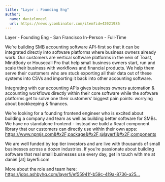 ```yaml
---
title: "Layer : Founding Eng"
author:
  name: danieloneel
  url: https://news.ycombinator.com/item?id=42021985
---
```

Layer - Founding Eng - San Francisco In-Person - Full-Time

We’re building SMB accounting software API-first so that it can be integrated directly into software platforms where business owners already work. Our customers are vertical software platforms in the vein of Toast, MindBody or Housecall Pro that help small business owners start, run and scale their business with workflows and financial products. We help them serve their customers who are stuck exporting all their data out of these systems into CSVs and importing it back into other accounting software.

Integrating with our accounting APIs gives business owners automation &amp; accounting workflows directly within their core software while the software platforms get to solve one their customers’ biggest pain points: worrying about bookkeeping &amp; finances.

We’re looking for a founding frontend engineer who is excited about building a company and team as well as building better software for SMBs. We have no standalone frontend - instead we build a React component library that our customers can directly use within their own apps: <a href="https:&#x2F;&#x2F;www.npmjs.com&#x2F;package&#x2F;@layerfi&#x2F;components" rel="nofollow">https:&#x2F;&#x2F;www.npmjs.com&#x2F;package&#x2F;@layerfi&#x2F;components</a>

We are well funded by top tier investors and are live with thousands of small businesses across a dozen industries. If you’re passionate about building software that real small businesses use every day, get in touch with me at daniel [at] layerfi.com

More about the role and team here: <a href="https:&#x2F;&#x2F;jobs.ashbyhq.com&#x2F;layerfi&#x2F;ef55941f-b59c-419a-8736-a255cd530a19">https:&#x2F;&#x2F;jobs.ashbyhq.com&#x2F;layerfi&#x2F;ef55941f-b59c-419a-8736-a25...</a>
<JobApplication />
